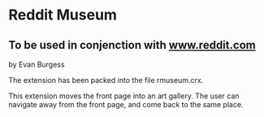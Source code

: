 Reddit Museum
=============

To be used in conjenction with www.reddit.com
---------------------------------------------

by Evan Burgess


The extension has been packed into the file rmuseum.crx.

This extension moves the front page into an art gallery.
The user can navigate away from the front page, and come back to the same place.

